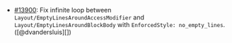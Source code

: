 * [#13900](https://github.com/rubocop/rubocop/issues/13900): Fix infinite loop between `Layout/EmptyLinesAroundAccessModifier` and `Layout/EmptyLinesAroundBlockBody` with `EnforcedStyle: no_empty_lines`. ([@dvandersluis][])
